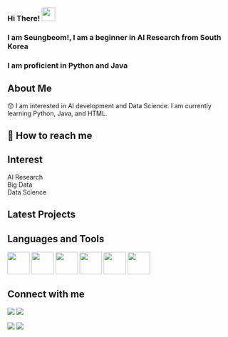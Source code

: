 ### Hi There! <img src="https://raw.githubusercontent.com/MartinHeinz/MartinHeinz/master/wave.gif" width="30px">
### I am Seungbeom!, I am a beginner in AI Research from South Korea
### I am proficient in Python and Java

## About Me

:kissing_smiling_eyes: I am interested in AI development and Data Science. I am currently 
learning Python, Java, and HTML.<br/>


## :postbox: How to reach me

## Interest

AI Research<br/>
Big Data<br/>
Data Science<br/>

## Latest Projects

## Languages and Tools
<p>
<img src="https://cdn.jsdelivr.net/gh/devicons/devicon/icons/python/python-original.svg" width="50" height="50"/>
<img src="https://cdn.jsdelivr.net/gh/devicons/devicon/icons/html5/html5-plain.svg" width="50" height="50"/>
<img src="https://cdn.jsdelivr.net/gh/devicons/devicon/icons/css3/css3-plain.svg" width="50" height="50"/>
<img src="https://cdn.jsdelivr.net/gh/devicons/devicon/icons/javascript/javascript-plain.svg" width="50" height="50"/>
<img src="https://cdn.jsdelivr.net/gh/devicons/devicon/icons/flask/flask-original.svg" width="50" height="50"/>
<img src="https://cdn.jsdelivr.net/gh/devicons/devicon/icons/vscode/vscode-original.svg" width="50" height="50"/>
</p>

## Connect with me
<p>
<a href="www.gmail.com"><img src="https://img.shields.io/badge/Gmail-D14836?style=for-the-badge&logo=gmail&logoColor=white"/></a>
<img src="https://img.shields.io/badge/LinkedIn-0077B5?style=for-the-badge&logo=linkedin&logoColor=white"/>
</p>

<!-- status bar -->
  <img src="https://github-readme-stats.vercel.app/api?username=tmdqja75&layout=compact&show_icons=true&theme=vue&hide_border=true" />
  <img src="https://github-readme-stats.vercel.app/api/top-langs/?username=tmdqja75&layout=compact&theme=vue&hide_border=true&exclude_repo=ProjectTeamG04,panda_simulator,panda_robot" />
